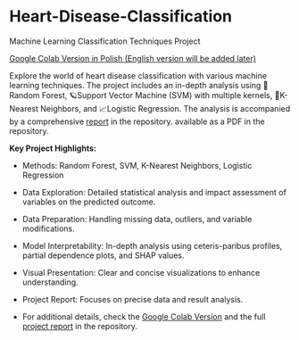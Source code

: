 # Heart-Disease-Classification

Machine Learning Classification Techniques Project

[Google Colab Version in Polish (English version will be added later)](https://colab.research.google.com/drive/1BQurSJtiDVbNmMH9IFi7jHqgnVc5w3Nr?usp=sharing)

Explore the world of heart disease classification with various machine learning techniques. The project includes an in-depth analysis using 🌳Random Forest, 🪐Support Vector Machine (SVM) with multiple kernels, 👤K-Nearest Neighbors, and 📈Logistic Regression. The analysis is accompanied by a comprehensive [report](https://github.com/kottoization/ML-Heart-Disease-Classification/blob/main/UM%20-%20sprawozdanie.pdf) in the repository. available as a PDF in the repository.


**Key Project Highlights:**

- Methods: Random Forest, SVM, K-Nearest Neighbors, Logistic Regression

- Data Exploration: Detailed statistical analysis and impact assessment of variables on the predicted outcome.

- Data Preparation: Handling missing data, outliers, and variable modifications.

- Model Interpretability: In-depth analysis using ceteris-paribus profiles, partial dependence plots, and SHAP values.

- Visual Presentation: Clear and concise visualizations to enhance understanding.

- Project Report: Focuses on precise data and result analysis.

- For additional details, check the [Google Colab Version](https://colab.research.google.com/drive/1BQurSJtiDVbNmMH9IFi7jHqgnVc5w3Nr?usp=sharing) and the full [project report](https://github.com/kottoization/ML-Heart-Disease-Classification/blob/main/UM%20-%20sprawozdanie.pdf) in the repository.

